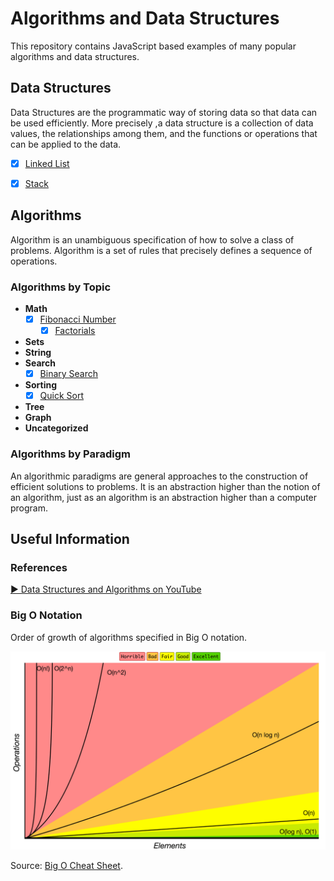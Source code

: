 # Algorithms and Data Structures

This repository contains JavaScript based examples of many popular algorithms and data structures.

## Data Structures

Data Structures are the programmatic way of storing data so that data can be used efficiently. More precisely ,a data structure is a collection of data values, the relationships among them, and the functions or operations that can be applied to the data.

- [x] [Linked List](https://github.com/bsonmez/javascript-algorithms/tree/master/src/data-structures/linked-list)

- [x] [Stack](https://github.com/bsonmez/javascript-algorithms/tree/master/src/data-structures/stack)

## Algorithms

Algorithm is an unambiguous specification of how to solve a class of problems. Algorithm is a set of rules that precisely defines a sequence of operations.

### Algorithms by Topic

* **Math**
  - [x] [Fibonacci Number](https://github.com/bsonmez/javascript-algorithms/tree/master/src/algorithms/math/fibonacci) 
	- [x] [Factorials](https://github.com/bsonmez/javascript-algorithms/tree/master/src/algorithms/math/factorial)
* **Sets**
* **String**
* **Search**
	- [x] [Binary Search](https://github.com/bsonmez/javascript-algorithms/tree/master/src/algorithms/search/binary-search)
* **Sorting**
	- [x] [Quick Sort](https://github.com/bsonmez/javascript-algorithms/tree/master/src/algorithms/sorting/quick-sort)
* **Tree**
* **Graph**
* **Uncategorized**

### Algorithms by Paradigm

An algorithmic paradigms are general approaches to the construction of efficient solutions to problems. It is an abstraction higher than the notion of an algorithm, just as an algorithm is an abstraction higher than a computer program.

## Useful Information

### References

[▶ Data Structures and Algorithms on YouTube](https://www.youtube.com/playlist?list=PLLXdhg_r2hKA7DPDsunoDZ-Z769jWn4R8)

### Big O Notation

Order of growth of algorithms specified in Big O notation.

![Big O graphs](https://github.com/trekhleb/javascript-algorithms/blob/master/assets/big-o-graph.png?raw=true)

Source: [Big O Cheat Sheet](http://bigocheatsheet.com/).

